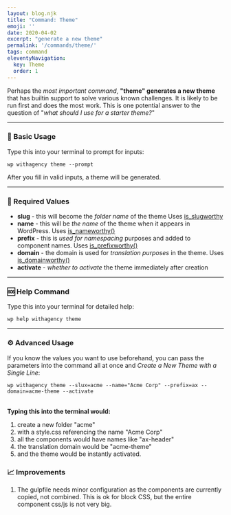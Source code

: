 ```yaml
---
layout: blog.njk
title: "Command: Theme"
emoji: ''
date: 2020-04-02
excerpt: "generate a new theme"
permalink: '/commands/theme/'
tags: command
eleventyNavigation:
  key: Theme
  order: 1
---
```


Perhaps the *most important command*, **"theme" generates a new theme** that has builtin support to solve various known challenges. It is likely to be run first and does the most work. This is one potential answer to the question of "*what should I use for a starter theme?*"

***

### 🎉 Basic Usage


Type this into your terminal to prompt for inputs:

<pre><code class="language-bash">wp withagency theme --prompt</code></pre>

After you fill in valid inputs, a theme will be generated.

***

### 📌 Required Values

- **slug** - this will become the *folder name* of the theme Uses [is_slugworthy](/reference/class/#slug)
- **name** - this will be *the name* of the theme when it appears in WordPress. Uses [is_nameworthy()](/reference/class/#name)
- **prefix** - this is *used for namespacing* purposes and added to component names. Uses [is_prefixworthy()](/reference/class/#prefix)
- **domain** - the domain is used for *translation purposes* in the theme. Uses [is_domainworthy()](/reference/class/#domain)
- **activate** - *whether to activate* the theme immediately after creation
***

### 🆘 Help Command

Type this into your terminal for detailed help:

<pre><code class="language-bash">wp help withagency theme</code></pre>

***

### ⚙️ Advanced Usage
If you know the values you want to use beforehand, you can pass the parameters into the command all at once and *Create a New Theme with a Single Line*:

<pre><code class="language-bash">wp withagency theme --slux=acme --name="Acme Corp" --prefix=ax --domain=acme-theme --activate</code></pre>

<!-- <br /><div class="longcode">`wp withagency theme --slux=acme --name="Acme Corp" --prefix=ax --domain=acme-theme --activate`</div> -->
\
**Typing this into the terminal would:**
1. create a new folder "acme" 
2. with a style.css referencing the name "Acme Corp"
3. all the components would have names like "ax-header" 
4. the translation domain would be "acme-theme" 
5. and the theme would be instantly activated.


### 📈 Improvements

1. The gulpfile needs minor configuration as the components are currently copied, not combined. This is ok for block CSS, but the entire component css/js is not very big.
